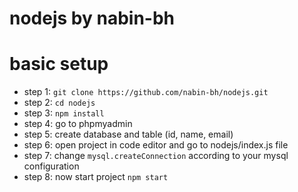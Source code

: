 # nodejs by nabin-bh 

# basic setup 
- step 1: `git clone https://github.com/nabin-bh/nodejs.git`
- step 2: `cd nodejs`
- step 3: `npm install`
- step 4: go to phpmyadmin
- step 5: create database and table (id, name, email)
- step 6: open project in code editor and go to nodejs/index.js file
- step 7: change `mysql.createConnection` according to your mysql configuration
- step 8: now start project `npm start`
